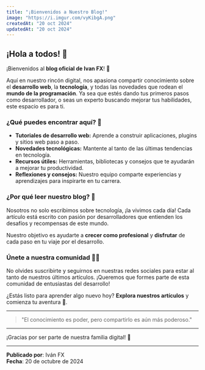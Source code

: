 ```yaml
---
title: "¡Bienvenidos a Nuestro Blog!"
image: "https://i.imgur.com/vyKibgA.png"
createdAt: "20 oct 2024"
updatedAt: "20 oct 2024"
---
```


## ¡Hola a todos! 👋

¡Bienvenidos al **blog oficial de Ivan FX**! 🌟

Aquí en nuestro rincón digital, nos apasiona compartir conocimiento sobre el **desarrollo web**, la **tecnología**, y todas las novedades que rodean el **mundo de la programación**. Ya sea que estés dando tus primeros pasos como desarrollador, o seas un experto buscando mejorar tus habilidades, este espacio es para ti.

### ¿Qué puedes encontrar aquí? 🚀

- **Tutoriales de desarrollo web:** Aprende a construir aplicaciones, plugins y sitios web paso a paso.
- **Novedades tecnológicas:** Mantente al tanto de las últimas tendencias en tecnología.
- **Recursos útiles:** Herramientas, bibliotecas y consejos que te ayudarán a mejorar tu productividad.
- **Reflexiones y consejos:** Nuestro equipo comparte experiencias y aprendizajes para inspirarte en tu carrera.

### ¿Por qué leer nuestro blog? 🤔

Nosotros no solo escribimos sobre tecnología, ¡la vivimos cada día! Cada artículo está escrito con pasión por desarrolladores que entienden los desafíos y recompensas de este mundo.

Nuestro objetivo es ayudarte a **crecer como profesional** y **disfrutar** de cada paso en tu viaje por el desarrollo.

### Únete a nuestra comunidad 🧑‍💻

No olvides suscribirte y seguirnos en nuestras redes sociales para estar al tanto de nuestros últimos artículos. ¡Queremos que formes parte de esta comunidad de entusiastas del desarrollo!

¿Estás listo para aprender algo nuevo hoy? **Explora nuestros artículos** y comienza tu aventura 🚀.

---

> "El conocimiento es poder, pero compartirlo es aún más poderoso."

---

¡Gracias por ser parte de nuestra familia digital! 🙌

---
**Publicado por**: Iván FX  
**Fecha**: 20 de octubre de 2024